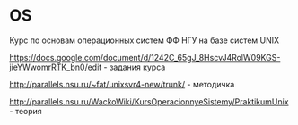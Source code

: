# OS
Курс по основам операционных систем ФФ НГУ на базе систем UNIX

https://docs.google.com/document/d/1242C_65gJ_8HscvJ4RolW09KGS-jieYWwomrRTK_bn0/edit - задания курса 

http://parallels.nsu.ru/~fat/unixsvr4-new/trunk/ - методичка

http://parallels.nsu.ru/WackoWiki/KursOperacionnyeSistemy/PraktikumUnix - теория
